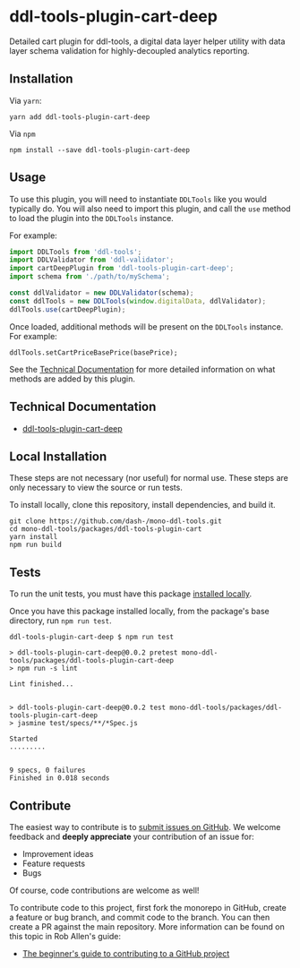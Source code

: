 # ddl-tools-plugin-cart-deep

Detailed cart plugin for ddl-tools, a digital data layer helper utility with
data layer schema validation for highly-decoupled analytics reporting.


## Installation

Via `yarn`:

```
yarn add ddl-tools-plugin-cart-deep
```

Via `npm`

```
npm install --save ddl-tools-plugin-cart-deep
```


## Usage

To use this plugin, you will need to instantiate `DDLTools` like you would
typically do.  You will also need to import this plugin, and call the `use`
method to load the plugin into the `DDLTools` instance.

For example:

```js
import DDLTools from 'ddl-tools';
import DDLValidator from 'ddl-validator';
import cartDeepPlugin from 'ddl-tools-plugin-cart-deep';
import schema from './path/to/mySchema';

const ddlValidator = new DDLValidator(schema);
const ddlTools = new DDLTools(window.digitalData, ddlValidator);
ddlTools.use(cartDeepPlugin);
```

Once loaded, additional methods will be present on the `DDLTools` instance.
For example:

```
ddlTools.setCartPriceBasePrice(basePrice);
```

See the [Technical Documentation](../../docs/ddl-tools-plugin-cart-deep.md) for
more detailed information on what methods are added by this plugin.


## Technical Documentation

* [ddl-tools-plugin-cart-deep](../../docs/ddl-tools-plugin-cart-deep.md)


## Local Installation

These steps are not necessary (nor useful) for normal use.  These steps are only
necessary to view the source or run tests.

To install locally, clone this repository, install dependencies, and build it.

```
git clone https://github.com/dash-/mono-ddl-tools.git
cd mono-ddl-tools/packages/ddl-tools-plugin-cart
yarn install
npm run build
```


## Tests

To run the unit tests, you must have this package
[installed locally](#local-installation).

Once you have this package installed locally, from the package's base
directory, run `npm run test`.

```
ddl-tools-plugin-cart-deep $ npm run test

> ddl-tools-plugin-cart-deep@0.0.2 pretest mono-ddl-tools/packages/ddl-tools-plugin-cart-deep
> npm run -s lint

Lint finished...


> ddl-tools-plugin-cart-deep@0.0.2 test mono-ddl-tools/packages/ddl-tools-plugin-cart-deep
> jasmine test/specs/**/*Spec.js

Started
.........


9 specs, 0 failures
Finished in 0.018 seconds
```


## Contribute

The easiest way to contribute is to
[submit issues on GitHub](https://github.com/dash-/mono-ddl-tools/issues).
We welcome feedback and **deeply appreciate** your contribution of an issue for:

* Improvement ideas
* Feature requests
* Bugs

Of course, code contributions are welcome as well!

To contribute code to this project, first fork the monorepo in GitHub, create
a feature or bug branch, and commit code to the branch.  You can then create a
PR against the main repository.  More information can be found on this topic in
Rob Allen's guide:

* [The beginner's guide to contributing to a GitHub project](https://akrabat.com/the-beginners-guide-to-contributing-to-a-github-project/)

